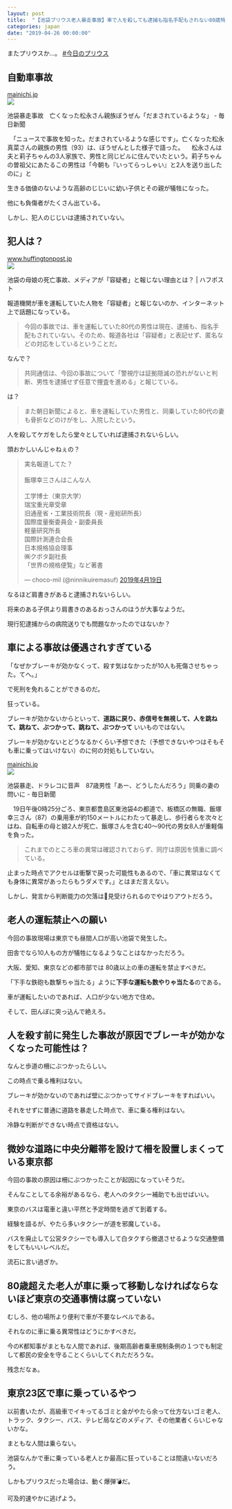 ```yaml
---
layout: post
title:  "【池袋プリウス老人暴走事故】車で人を殺しても逮捕も指名手配もされない80歳特権階級のおっさん"
categories: japan
date: "2019-04-26 00:00:00"
---
```


またプリウスか...。 [#今日のプリウス](https://twitter.com/hashtag/%E4%BB%8A%E6%97%A5%E3%81%AE%E3%83%97%E3%83%AA%E3%82%A6%E3%82%B9?f=tweets&vertical=default)

## 自動車事故

<div class="card">
  <a href="https://mainichi.jp/articles/20190419/k00/00m/040/294000c"></a>
  <div class="card__header">
    <a href="https://mainichi.jp/articles/20190419/k00/00m/040/294000c">mainichi.jp</a>
  </div>
  <div class="card__image">
    <img src="https://cdn.mainichi.jp/vol1/2019/04/19/20190419k0000m040156000p/0c8.jpg?2">
  </div>
  <div class="card__title">
    <p>池袋暴走事故　亡くなった松永さん親族ぼうぜん「だまされているような」 - 毎日新聞</p>
  </div>
  <div class="card__description">
    <p>　「ニュースで事故を知った。だまされているような感じです」。亡くなった松永真菜さんの親族の男性（93）は、ぼうぜんとした様子で語った。 　松永さんは夫と莉子ちゃんの3人家族で、男性と同じビルに住んでいたという。莉子ちゃんの曽祖父にあたるこの男性は「今朝も『いってらっしゃい』と2人を送り出したのに」と</p>
  </div>
</div>

生きる価値のないような高齢のじじいに幼い子供とその親が犠牲になった。

他にも負傷者がたくさん出ている。

しかし、犯人のじじいは逮捕されていない。

## 犯人は？

<div class="card">
  <a href="https://www.huffingtonpost.jp/entry/to-be-suspect_jp_5cb83976e4b081fd16936e63"></a>
  <div class="card__header">
    <a href="https://www.huffingtonpost.jp/entry/to-be-suspect_jp_5cb83976e4b081fd16936e63">www.huffingtonpost.jp</a>
  </div>
  <div class="card__image">
    <img src="https://img.huffingtonpost.com/asset/5cbacea2240000f002044dcb.jpeg?ops=1200_630">
  </div>
  <div class="card__title">
    <p>池袋の母娘の死亡事故、メディアが「容疑者」と報じない理由とは？ | ハフポスト</p>
  </div>
  <div class="card__description">
    <p>報道機関が車を運転していた人物を「容疑者」と報じないのか、インターネット上で話題になっている。</p>
  </div>
</div>

> 今回の事故では、車を運転していた80代の男性は現在、逮捕も、指名手配もされていない。そのため、報道各社は「容疑者」と表記せず、匿名などの対応をしているということだ。

なんで？

> 共同通信は、今回の事故について「警視庁は証拠隠滅の恐れがないと判断、男性を逮捕せず任意で捜査を進める」と報じている。

は？

> また朝日新聞によると、車を運転していた男性と、同乗していた80代の妻も骨折などのけがをし、入院したという。

人を殺してケガをしたら堂々としていれば逮捕されないらしい。

頭おかしいんじゃねぇの？

<blockquote class="twitter-tweet  tw-align-center" data-lang="ja"><p lang="ja" dir="ltr">実名報道してた？<br><br>飯塚幸三さんはこんな人<br><br>工学博士（東京大学）<br>瑞宝重光章受章<br>旧通産省・工業技術院長（現・産総研所長）<br>国際度量衡委員会・副委員長<br>軽量研究所長<br>国際計測連合会長<br>日本規格協会理事<br>㈱クボタ副社長<br>「世界の規格便覧」など著書</p>&mdash; choco-mil (@ninnikuiremasuf) <a href="https://twitter.com/ninnikuiremasuf/status/1119239437026594816?ref_src=twsrc%5Etfw">2019年4月19日</a></blockquote>
<script async src="https://platform.twitter.com/widgets.js" charset="utf-8"></script>

なるほど肩書きがあると逮捕されないらしい。

将来のある子供より肩書きのあるおっさんのほうが大事なようだ。

現行犯逮捕からの病院送りでも問題なかったのではないか？

## 車による事故は優遇されすぎている

「なぜかブレーキが効かなくって、殺す気はなかったが10人も死傷させちゃった。てへ。」

で死刑を免れることができるのだ。

狂っている。

ブレーキが効かないからといって、**道路に戻り、赤信号を無視して、人を跳ねて、跳ねて、ぶつかって、跳ねて、ぶつかって** いいものではない。

ブレーキが効かないとどうなるかくらい予想できた（予想できないやつはそもそも車に乗ってはいけない）のに何の対処もしていない。

<div class="card">
  <a href="https://mainichi.jp/articles/20190419/k00/00m/040/319000c"></a>
  <div class="card__header">
    <a href="https://mainichi.jp/articles/20190419/k00/00m/040/319000c">mainichi.jp</a>
  </div>
  <div class="card__image">
    <img src="https://cdn.mainichi.jp/vol1/2019/04/19/20190419k0000m040273000p/0c8.jpg?1">
  </div>
  <div class="card__title">
    <p>池袋暴走、ドラレコに音声　87歳男性「あー、どうしたんだろう」同乗の妻の問いに - 毎日新聞</p>
  </div>
  <div class="card__description">
    <p>　19日午後0時25分ごろ、東京都豊島区東池袋4の都道で、板橋区の無職、飯塚幸三さん（87）の乗用車が約150メートルにわたって暴走し、歩行者らを次々とはね、自転車の母と娘2人が死亡、飯塚さんを含む40～90代の男女8人が重軽傷を負った。</p>
  </div>
</div>

> これまでのところ車の異常は確認されておらず、同庁は原因を慎重に調べている。

止まった時点でアクセルは衝撃で戻った可能性もあるので、「車に異常はなくても身体に異常があったらもうダメです。」とはまだ言えない。

しかし、発言から判断能力の欠落は見受けられるのでやはりアウトだろう。

## 老人の運転禁止への願い

今回の事故現場は東京でも昼間人口が高い池袋で発生した。

田舎でなら10人もの方が犠牲になるようなことはなかっただろう。

大阪、愛知、東京などの都市部では 80歳以上の車の運転を禁止すべきだ。

「下手な鉄砲も数撃ちゃ当たる」ように**下手な運転も数やりゃ当たる**のである。

車が運転したいのであれば、人口が少ない地方で住め。

そして、田んぼに突っ込んで絶えろ。

## 人を殺す前に発生した事故が原因でブレーキが効かなくなった可能性は？

なんと歩道の柵にぶつかったらしい。

この時点で乗る権利はない。

ブレーキが効かないのであれば壁にぶつかってサイドブレーキをすればいい。

それをせずに普通に道路を暴走した時点で、車に乗る権利はない。

冷静な判断ができない時点で資格はない。

## 微妙な道路に中央分離帯を設けて柵を設置しまくっている東京都

今回の事故の原因は柵にぶつかったことが起因になっていそうだ。

そんなことしてる余裕があるなら、老人へのタクシー補助でも出せばいい。

東京のバスは電車と違い平然と予定時間を過ぎて到着する。

経験を語るが、やたら多いタクシーが道を邪魔している。

バスを廃止して公営タクシーでも導入して白タクすら撤退させるような交通整備をしてもいいレベルだ。

流石に言い過ぎか。

## 80歳超えた老人が車に乗って移動しなければならないほど東京の交通事情は腐っていない

むしろ、他の場所より便利で車が不要なレベルである。

それなのに車に乗る異常性はどうにかすべきだ。

今のK都知事がまともな人間であれば、後期高齢者乗車規制条例の１つでも制定して都民の安全を守ることくらいしてくれただろうな。

残念だなぁ。

## 東京23区で車に乗っているやつ

以前書いたが、高級車でイキってるゴミと金がやたら余って仕方ないゴミ老人、トラック、タクシー、バス、テレビ局などのメディア、その他業者くらいじゃないかな。

まともな人間は乗らない。

池袋なんかで車に乗っている老人とか最高に狂っていることは間違いないだろう。

しかもプリウスだった場合は、動く爆弾💣だ。

可及的速やかに逃げよう。
